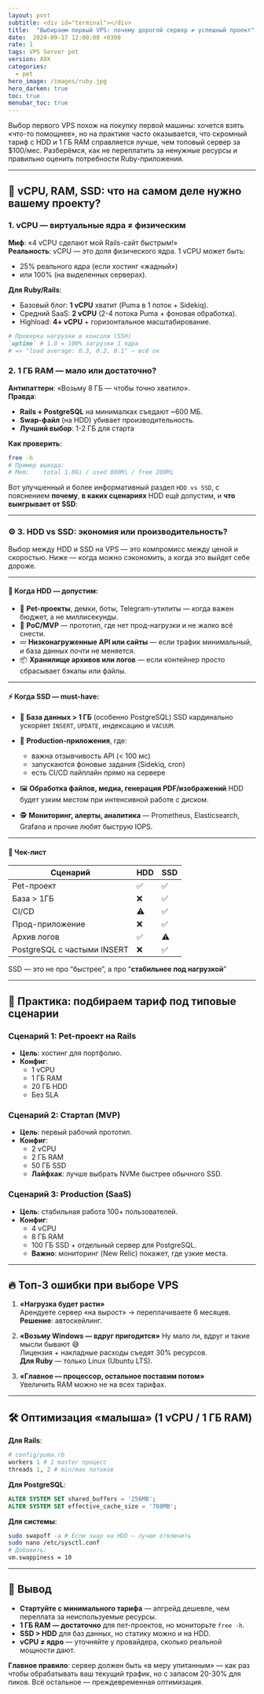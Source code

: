 ```yaml
---
layout: post
subtitle: <div id="terminal"></div>
title:  "Выбираем первый VPS: почему дорогой сервер ≠ успешный проект"
date:  2024-09-17 12:00:00 +0300
rate: 1
tags: VPS Server pet
version: A9X
categories:
  - pet
hero_image: /images/ruby.jpg
hero_darken: true
toc: true
menubar_toc: true
---
```

Выбор первого VPS похож на покупку первой машины: хочется взять «что-то помощнее», но на практике часто оказывается, что скромный тариф с HDD и 1 ГБ RAM справляется лучше, чем топовый сервер за $100/мес. Разберёмся, как не переплатить за ненужные ресурсы и правильно оценить потребности Ruby-приложения.

---

## 🧩 vCPU, RAM, SSD: что на самом деле нужно вашему проекту?

### 1. vCPU — виртуальные ядра ≠ физическим
**Миф**: «4 vCPU сделают мой Rails-сайт быстрым!»  
**Реальность**: vCPU — это доля физического ядра. 1 vCPU может быть:
- 25% реального ядра (если хостинг «жадный»)
- или 100% (на выделенных серверах).

**Для Ruby/Rails**:
- Базовый блог: **1 vCPU** хватит (Puma в 1 поток + Sidekiq).
- Средний SaaS: **2 vCPU** (2-4 потока Puma + фоновая обработка).
- Highload: **4+ vCPU** + горизонтальное масштабирование.

```ruby
# Проверка нагрузки в консоли (SSH)
`uptime` # 1.0 = 100% загрузки 1 ядра
# => "load average: 0.3, 0.2, 0.1" — всё ок
```

### 2. 1 ГБ RAM — мало или достаточно?
**Антипаттерн**: «Возьму 8 ГБ — чтобы точно хватило».  
**Правда**:
- **Rails + PostgreSQL** на минималках съедают ~600 МБ.
- **Swap-файл** (на HDD) убивает производительность.
- **Лучший выбор**: 1-2 ГБ для старта

**Как проверить**:
```bash
free -h
# Пример вывода:
# Mem:    total 1.0Gi / used 800Mi / free 200Mi
```
Вот улучшенный и более информативный раздел `HDD vs SSD`, с пояснением **почему**, **в каких сценариях** HDD ещё допустим, и **что выигрывает от SSD**:

---

### ⚙️ 3. HDD vs SSD: экономия или производительность?

Выбор между HDD и SSD на VPS — это компромисс между ценой и скоростью. Ниже — когда можно сэкономить, а когда это выйдет себе дороже.

---

#### 🐢 Когда **HDD — допустим**:

* 🔧 **Pet-проекты**, демки, боты, Telegram-утилиты — когда важен бюджет, а не миллисекунды.
* 🚧 **PoC/MVP** — прототип, где нет прод-нагрузки и не жалко всё снести.
* 💤 **Низконагруженные API или сайты** — если трафик минимальный, и база данных почти не меняется.
* 📦 **Хранилище архивов или логов** — если контейнер просто сбрасывает бэкапы или файлы.

---

#### ⚡ Когда **SSD — must-have**:

* 🧠 **База данных > 1 ГБ** (особенно PostgreSQL)
  SSD кардинально ускоряет `INSERT`, `UPDATE`, индексацию и `VACUUM`.

* 🧱 **Production-приложения**, где:

    * важна отзывчивость API (< 100 мс)
    * запускаются фоновые задания (Sidekiq, cron)
    * есть CI/CD пайплайн прямо на сервере

* 🖼 **Обработка файлов, медиа, генерация PDF/изображений**
  HDD будет узким местом при интенсивной работе с диском.

* 🕵️ **Мониторинг, алерты, аналитика** — Prometheus, Elasticsearch, Grafana и прочие любят быструю IOPS.

---

#### 📌 Чек-лист

| Сценарий                    | HDD | SSD |
| --------------------------- | --- | --- |
| Pet-проект                  | ✅   | ✅   |
| База > 1ГБ                  | ❌   | ✅   |
| CI/CD                       | ⚠️  | ✅   |
| Прод-приложение             | ❌   | ✅   |
| Архив логов                 | ✅   | ⚠️  |
| PostgreSQL с частыми INSERT | ❌   | ✅   |

SSD — это не про “быстрее”, а про “**стабильнее под нагрузкой**”

---

## 💸 Практика: подбираем тариф под типовые сценарии

### Сценарий 1: Pet-проект на Rails
- **Цель**: хостинг для портфолио.
- **Конфиг**:  
  - 1 vCPU  
  - 1 ГБ RAM  
  - 20 ГБ HDD  
  - Без SLA

### Сценарий 2: Стартап (MVP)
- **Цель**: первый рабочий прототип.
- **Конфиг**:  
  - 2 vCPU  
  - 2 ГБ RAM  
  - 50 ГБ SSD 
  - **Лайфхак**: лучше выбрать NVMe быстрее обычного SSD.

### Сценарий 3: Production (SaaS)
- **Цель**: стабильная работа 100+ пользователей.
- **Конфиг**:  
  - 4 vCPU  
  - 8 ГБ RAM  
  - 100 ГБ SSD + отдельный сервер для PostgreSQL.  
  - **Важно**: мониторинг (New Relic) покажет, где узкие места.

---

## 🔥 Топ-3 ошибки при выборе VPS

1. **«Нагрузка будет расти»**  
   Арендуете сервер «на вырост» → переплачиваете 6 месяцев.  
   **Решение**: автоскейлинг.

2. **«Возьму Windows — вдруг пригодится»** Ну мало ли, вдруг и такие мысли бывают 😅  
   Лицензия + накладные расходы съедят 30% ресурсов.  
   **Для Ruby** — только Linux (Ubuntu LTS).

3. **«Главное — процессор, остальное поставим потом»**  
   Увеличить RAM можно не на всех тарифах.  

---

## 🛠️ Оптимизация «малыша» (1 vCPU / 1 ГБ RAM)

**Для Rails**:
```ruby
# config/puma.rb
workers 1 # 1 master процесс
threads 1, 2 # min/max потоков
```

**Для PostgreSQL**:
```sql
ALTER SYSTEM SET shared_buffers = '256MB';
ALTER SYSTEM SET effective_cache_size = '768MB';
```

**Для системы**:
```bash
sudo swapoff -a # Если swap на HDD — лучше отключить
sudo nano /etc/sysctl.conf
# Добавить:
vm.swappiness = 10
```

---

## 🎯 Вывод

- **Стартуйте с минимального тарифа** — апгрейд дешевле, чем переплата за неиспользуемые ресурсы.
- **1 ГБ RAM — достаточно** для пет-проектов, но мониторьте `free -h`.
- **SSD > HDD** для баз данных, но статику можно и на HDD.
- **vCPU ≠ ядро** — уточняйте у провайдера, сколько реальной мощности дают.

**Главное правило**: сервер должен быть «в меру упитанным» — как раз чтобы обрабатывать ваш текущий трафик, но с запасом 20-30% для пиков. Всё остальное — преждевременная оптимизация.
